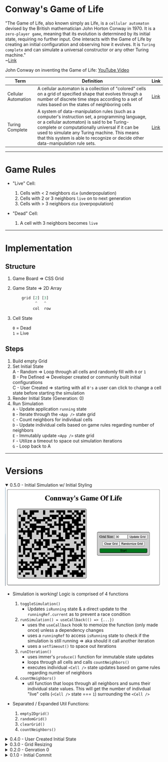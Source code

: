 # Conway's Game of Life

"The Game of Life, also known simply as Life, is a `cellular automaton` devised by the British mathematician John Horton Conway in 1970. It is a `zero-player game`, meaning that its evolution is determined by its initial state, requiring no further input. One interacts with the Game of Life by creating an initial configuration and observing how it evolves. It is `Turing complete` and can simulate a universal constructor or any other Turing machine."  
        ~[Link](https://en.wikipedia.org/wiki/Conway%27s_Game_of_Life)

John Conway on inventing the Game of Life: [YouTube Video](https://www.youtube.com/watch?v=R9Plq-D1gEk)

| Term                | Definition | Link                                                            | 
| ---                 | ---        | ---                                                             | 
| Cellular Automation | A cellular automaton is a collection of "colored" cells on a grid of specified shape that evolves through a number of discrete time steps according to a set of rules based on the states of neighboring cells        | [Link](https://mathworld.wolfram.com/CellularAutomaton.html)    |
|  Turing Complete    |  A system of data-manipulation rules (such as a computer's instruction set, a programming language, or a cellular automaton) is said to be Turing-complete or computationally universal if it can be used to simulate any Turing machine. This means that this system is able to recognize or decide other data-manipulation rule sets.   | [Link](https://en.wikipedia.org/wiki/Turing_completeness)               |

--- 

# Game Rules
- "Live" Cell:  

    1. Cells with < 2 neighbors `die` (underpopulation)
    2. Cells with 2 or 3 neighbors `live` on to next generation
    3. Cells with > 3 neighbors `die` (overpopulation)

- "Dead" Cell:

    1. A cell with 3 neighbors becomes `live`

--- 

# Implementation

## Structure
1. Game Board => CSS Grid
2. Game State => 2D Array

    ```javascript
        grid [2] [3]
              ^   ^
             col  row 
    ```
3. Cell State

    `0` = Dead  
    `1` = Live

## Steps
1. Build empty Grid 
2. Set Initial State  
    A - Random => Loop through all cells and randomly fill with `0` or `1`  
    B - Pre Defined => Developer created or community built initial configurations    
    C - User Created => starting with all `0's` a user can click to change a cell state before starting the simulation 
3. Render Initial State (Generation: 0)
4. Run Simulation  
    `A` - Update application `running` state  
    `B` - Iterate through the `<App />` state grid   
    `C` - Count neighbors for individual cells  
    `D` - Update individual cells based on game rules regarding number of neighbors     
    `E` - Immutably update `<App />` state grid  
    `F` - Utilize a timeout to space out simulation iterations  
    `G` - Loop back to A 

--- 

# Versions
<details open>
<summary>0.5.0 - Initial Simulation w/ Initial Styling</summary>

<img src="client/src/assets/0.5.0_ConwaysGameOfLife.png" width='500'>

- Simulation is working! Logic is comprised of 4 functions
    1. `toggleSimulation()`  
        - Updates `isRunning` state & a direct update to the `runningRef.current` as to prevent a race condition
    2. `runSimulation() = useCallback(() => {...})` 
        - uses the `useCallback` hook to memoize the function (only made once) unless a dependency changes
        - uses a `runningRef` to access `isRunning` state to check if the simulation is still running => aka should it call another iteration
        - uses a `setTimeout()` to space out iterations
    3. `runIteration()`
        - uses immer's `produce()` function for immutable state  updates
        - loops through all cells and calls `countNeighbors()`
        - executes individual `<Cell />` state updates based on game rules regarding number of neighbors     
    4. `countNeighbors()`
        - util function that loops through all neighbors and sums their individual state values. This will get the number of indivdual "live" cells (`<Cell />` state === `1`) surrounding the `<Cell />`
         
- Separated / Expanded Util Functions:  
    1. `empty2Dgrid()`
    2. `randomGrid()`
    3. `clearGrid()`
    4. `countNeighbors()`

</details>

<details>
<summary>0.4.0 - User Created Initial State</summary>

- `<Cell />` components have an onClick function passed from `<App />` that uses [immer](https://www.npmjs.com/package/immer) to immutably update the `<App />` grid state with the toggled individual `<Cell />` status
- `<AppStateForm />` can now clear the randomly generated initial board => This combined with the ability to toggle individual cells allows the user to generate their own initial state / generation 0

- `<Cell />` Props:  
    - Removed:
        1. `status`={ `grid[col][row]` }

    - Updated Props:  
        1. `key`={ `col`-`row` } => Unique Identifier
        2. `grid` = { `grid` } => Game State
        3. `i` = { `i` } => Column
        4. `k` = { `k` } => Row
        5. `toggleCellStatus` = { `toggleCellStatus` } => Individual Cell Interaction

- `<AppStateForm />` Props:
    - Updates Props:
        1. `randomize` = { `randomize` }
        2. `clear` = { `clear` }
        3. `currentSize` = { `size` }
        4. `setSize` = { `setSize` }
        5. `isRunning` = { `isRunning` }
        6. `toggleSimulation` = { `toggleSimulation` }

- Set Initial State  
    ✅ - Random  
    ❌ - PreDefined  
    ✅ - User Created (onClick interaction)  
</details>
<details>
<summary>0.3.0 - Grid Resizing</summary>

- User can update the size of the intial grid through the `<AppStateForm />` component

- `<App />` State Updates:
    - Removed:
        1. [cols, setCols]
        2. [rows, setRows]
    
    - Updated State:
        1. [size, setSize]

- `<AppStateForm />` Props:
    1. `currentSize` = { `size` } => current `size` hook state from `<App />`
    2. `setSize` = { `setSize` } => `size` stateSetter function from `<App />` to be used on `<AppStateForm />` form submission 
</details>
<details>
<summary>0.2.0 - Genration 0</summary>

- Using CSS Grid and the various `<App />` component hook states to render the appropriate number of columns and rows
- Individually each row and column is made up of rendering individual `<Cell />` components which recieve the following props:  
    1. `key` = { `col`-`row` }
    2. `status` ={  `grid[col][row]` }
- `<Cell />` components are individually styled so that a `0` / `dead` status is black and a `1` / `live` status is white.  

- Set Initial State  
    ✅ - Random  
    ❌ - PreDefined  
    ❌ - User Created (onClick interaction)  
</details>

<details>
<summary>0.1.0 - Initial Commit</summary>

- Initial Project Outline / Explanation
- Rendering `Hello World` after cleaning out initial Create React App project structure
</details>
 